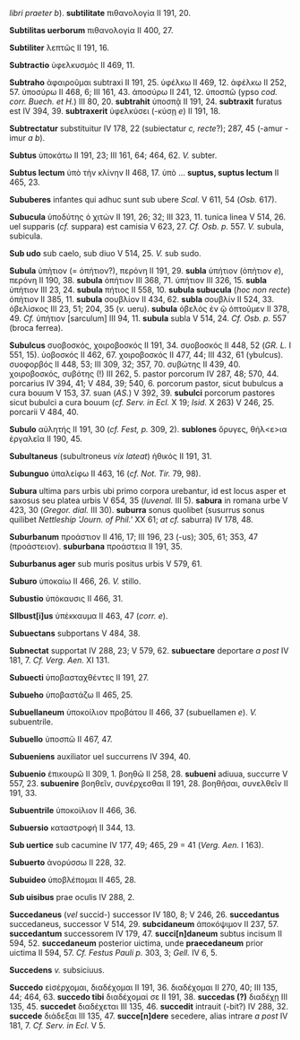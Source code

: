 *libri praeter b*). **subtilitate** πιθανολογία II 191, 20.

**Subtilitas uerborum** πιθανολογία II 400, 27.

**Subtiliter** λεπτῶς II 191, 16.

**Subtractio** ὑφελκυσμός II 469, 11.

**Subtraho** ἀφαιροῦμαι subtraxi II 191, 25. ὑφέλκω II 469, 12. ἀφέλκω
II 252, 57. ὑποσύρω II 468, 6; III 161, 43. ἀποσύρω II 241, 12. ὑποσπῶ
(ypso *cod. corr. Buech. et H.*) III 80, 20. **subtrahit** ὑποσπᾷ II
191, 24. **subtraxit** furatus est IV 394, 39. **subtraxerit** ὑφελκύσει
(-κύσῃ *e*) II 191, 18.

**Subtrectatur** substituitur IV 178, 22 (subiectatur *c, recte*?); 287,
45 (-amur -imur *a b*).

**Subtus** ὑποκάτω II 191, 23; III 161, 64; 464, 62. *V.* subter.

**Subtus lectum** ὑπὸ τὴν κλίνην II 468, 17. ὑπὸ ... **suptus, suptus
lectum** II 465, 23.

**Sububeres** infantes qui adhuc sunt sub ubere *Scal.* V 611, 54
(*Osb.* 617).

**Subucula** ὑποδύτης ὁ χιτών II 191, 26; 32; III 323, 11. tunica linea
V 514, 26. uel supparis (*cf.* suppara) est camisia V 623, 27. *Cf. Osb.
p.* 557. *V.* subula, subicula.

**Sub udo** sub caelo, sub diuo V 514, 25. *V.* sub sudo.

**Subula** ὑπήτιον (= ὀπήτιον?), περόνη II 191, 29. **subla** ὑπήτιον
(ὀπήτιον *e*), περόνη II 190, 38. **subula** ὀπήτιον III 368, 71.
ὑπήτιον III 326, 15. **subla** ὑπήτιον III 23, 24. **subula** πήτιος II
558, 10. **subula subucula** (*hoc non recte*) ὀπήτιον II 385, 11.
**subula** σουβλίον II 434, 62. **subla** σουβλίν II 524, 33. ὀβελίσκος
III 23, 51; 204, 35 (*v.* ueru). **subula** ὀβελὸς ἐν ῷ ὀπτοῦμεν II 378,
49. *Cf.* ὑπήτιον [sarculum] III 94, 11. **subula** subla V 514, 24.
*Cf. Osb. p.* 557 (broca ferrea).

**Subulcus** συοβοσκός, χοιροβοσκός II 191, 34. συοβοσκός II 448, 52
(*GR. L.* I 551, 15). ὑοβοσκός II 462, 67. χοιροβοσκός II 477, 44; III
432, 61 (ybulcus). συοφορβός II 448, 53; III 309, 32; 357, 70. συβώτης
II 439, 40. χοιροβοσκός, συβότης (!) III 262, 5. pastor porcorum IV 287,
48; 570, 44. porcarius IV 394, 41; V 484, 39; 540, 6. porcorum pastor,
sicut bubulcus a cura bouum V 153, 37. suan (*AS.*) V 392, 39.
**subulci** porcorum pastores sicut bubulci a cura bouum (*cf. Serv. in
Ecl.* X 19; *Isid.* X 263) V 246, 25. porcarii V 484, 40.

**Subulo** αὐλητής II 191, 30 (*cf. Fest, p.* 309, 2). **sublones**
ὄρυγες, θήλ\<ε\>ια ἐργαλεῖα II 190, 45.

**Subultaneus** (subultroneus *vix lateat*) ἠθικός II 191, 31.

**Subunguo** ὑπαλείφω II 463, 16 (*cf. Not. Tir.* 79, 98).

**Subura** ultima pars urbis ubi primo corpora urebantur, id est locus
asper et saxosus seu platea urbis V 654, 35 (*Iuvenal.* III 5).
**sabura** in romana urbe V 423, 30 (*Gregor. dial.* III 30).
**suburra** sonus quolibet (susurrus sonus quilibet *Nettleship 'Journ.
of Phil.'* XX 61; *at cf.* saburra) IV 178, 48.

**Suburbanum** προάστιον II 416, 17; III 196, 23 (-us); 305, 61; 353, 47
(προάστειον). **suburbana** προάστεια II 191, 35.

**Suburbanus ager** sub muris positus urbis V 579, 61.

**Suburo** ὑποκαίω II 466, 26. *V.* stillo.

**Subustio** ὑπόκαυσις II 466, 31.

**Sllbust[i]us** ὑπέκκαυμα II 463, 47 (*corr. e*).

**Subuectans** subportans V 484, 38.

**Subnectat** supportat IV 288, 23; V 579, 62. **subuectare** deportare
*a post* IV 181, 7. *Cf. Verg. Aen.* XI 131.

**Subuecti** ὑποβασταχθέντες II 191, 27.

**Subueho** ὑποβαστάζω II 465, 25.

**Subuellaneum** ὑποκοίλιον προβάτου II 466, 37 (subuellamen *e*). *V.*
subuentrile.

**Subuello** ὑποσπῶ II 467, 47.

**Subueniens** auxiliator uel succurrens IV 394, 40.

**Subuenio** ἐπικουρῶ II 309, 1. βοηθῶ II 258, 28. **subueni** adiuua,
succurre V 557, 23. **subuenire** βοηθεῖν, συνέρχεσθαι II 191, 28.
βοηθῆσαι, συνελθεῖν II 191, 33.

**Subuentrile** ὑποκοίλιον II 466, 36.

**Subuersio** καταστροφή II 344, 13.

**Sub uertice** sub cacumine IV 177, 49; 465, 29 = 41 (*Verg. Aen.* I
163).

**Subuerto** ἀνορύσσω II 228, 32.

**Subuideo** ὑποβλέπομαι II 465, 28.

**Sub uisibus** prae oculis IV 288, 2.

**Succedaneus** (*vel* succid-) successor IV 180, 8; V 246, 26.
**succedantus** succedaneus, successor V 514, 29. **subcidaneum**
ἀποκόψιμον II 237, 57. **succedantum** successorem IV 179, 47.
**succi[n]daneum** subtus incisum II 594, 52. **succedaneum**
posterior uictima, unde **praecedaneum** prior uictima II 594, 57. *Cf.
Festus Pauli p.* 303, 3; *Gell.* IV 6, 5.

**Succedens** *v.* subsiciuus.

**Succedo** εἰσέρχομαι, διαδέχομαι II 191, 36. διαδέχομαι II 270, 40;
III 135, 44; 464, 63. **succedo tibi** διαδέχομαί σε II 191, 38.
**succedas (?)** διαδέχῃ III 135, 45. **succedet** διαδέχεται III 135,
46. **succedit** intrauit (-bit?) IV 288, 32. **succede** διάδεξαι III
135, 47. **succe[n]dere** secedere, alias intrare *a post* IV 181, 7.
*Cf. Serv. in Ecl.* V 5.
